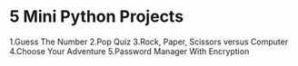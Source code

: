 # 5 Mini Python Projects

1.Guess The Number
2.Pop Quiz
3.Rock, Paper, Scissors versus Computer
4.Choose Your Adventure
5.Password Manager With Encryption

